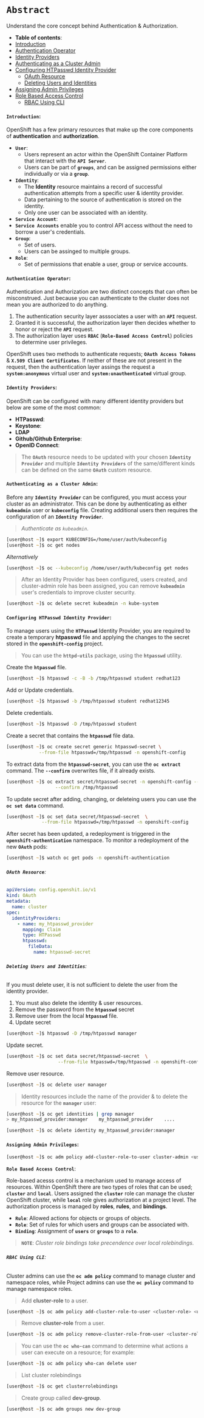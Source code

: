 # **`Abstract`**

Understand the core concept behind Authentication & Authorization.
-  **Table of contents**:
  - [Introduction](#introduction)
  - [Authentication Operator](#authentication-operator)
  - [Identity Providers](#identity-providers)
  - [Authenticating as a Cluster Admin](#authenticating-as-as-cluster-admin)
  - [Configuring HTPasswd Identity Provider](#identity-providers)
    - [OAuth Resource](#oauth-resource)
    - [Deleting Users and Identities](#deleting-users)
  - [Assigning Admin Privileges](#assigning-admin-privileges)
  - [Role Based Access Control](#role-based-access-control)
    - [RBAC Using CLI](#rbac-using-cli)
#### **`Introduction`**:
OpenShift has a few primary resources that make up the core components of **authentication** and **authorization**.
- **`User`**:
  - Users represent an actor within the OpenShift Container Platform that interact with the **`API Server`**. 
  - Users can be part of **`groups`**, and can be assigned permissions either individually or via a **`group`**.
- **`Identity`**:
  - The **Identity** resource maintains a record of successful authentication attempts from a specific user & identity provider.
  - Data pertaining to the source of authentication is stored on the identity.
  - Only one user can be associated with an identity. 
- **`Service Account`**:
 - **`Service Accounts`** enable you to control API access without the need to borrow a user's credentials.
- **`Group`**:
  - Set of users.
  - Users can be assinged to multiple groups.
- **`Role`**:
  - Set of permissions that enable a user, group or service accounts.
#### **`Authentication Operator`**:
Authentication and Authorization are two distinct concepts that can often be misconstrued. Just because you can authenticate to the cluster does not mean you are authorized to do anything. 
1. The authentication security layer asssociates a user with an **`API`** request. 
2. Granted it is successful, the authorization layer then decides whether to honor or reject the **`API`** request.
3. The authorization layer uses **`RBAC`** (**`Role-Based Access Control`**) policies to determine user privileges.

OpenShift uses two methods to authenticate requests; **`OAuth Access Tokens`** & **`X.509 Client Certificates`**. If neither of these are not present in the request, then the authentication layer assings the request a **`system:anonymous`** virtual user and **`system:unauthenticated`** virtual group.
#### **`Identity Providers`**:
OpenShift can be configured with many different identity providers but below are some of the most common:
- **HTPasswd**:
- **Keystone**:
- **LDAP**
- **Github/Github Enterprise**:
- **OpenID Connect**:

> The **`OAuth`** resource needs to be updated with your chosen **`Identity Provider`** and multiple **`Identity Providers`** of the same/different kinds can be defined on the same **`OAuth`** custom resource.
#### **`Authenticating as a Cluster Admin`**:

Before any **`Identity Provider`** can be configured, you must access your cluster as an administrator. This can be done by authenticating as either **`kubeadmin`** user or **`kubeconfig`** file. Creating additional users then requires the configuration of an **`Identity Provider`**.
> *Authenticate as `kubeadmin`*.

```zsh
[user@host ~]$ export KUBECONFIG=/home/user/auth/kubeconfig
[user@host ~]$ oc get nodes

```
 *Alternatively*
```zsh
[user@host ~]$ oc --kubeconfig /home/user/auth/kubeconfig get nodes
 ```
 > After an Identity Provider has been configured, users created, and cluster-admin role has been assigned, you can remove **`kubeadmin`** user's credentials to improve cluster security.
```zsh
[user@host ~]$ oc delete secret kubeadmin -n kube-system
```
#### **`Configuring HTPasswd Identity Provider`**:
To manage users using the **`HTPasswd`** Identity Provider, you are required to create a temporary **htpasswd** file and applying the changes to the secret stored in the **`openshift-config`** project.
> You can use the **`httpd-utils`** package, using the **`htpasswd`** utility.

Create the **`htpasswd`** file.
```zsh
[user@host ~]$ htpasswd -c -B -b /tmp/htpasswd student redhat123
```
Add or Update credentials.
```zsh
[user@host ~]$ htpasswd -b /tmp/htpasswd student redhat12345
```
Delete credentials.
```zsh
[user@host ~]$ htpasswd -D /tmp/htpasswd student
```
Create a secret that contains the **`htpasswd`** file data.
```zsh
[user@host ~]$ oc create secret generic htpasswd-secret \
            --from-file htpasswd=/tmp/htpasswd -n openshift-config
```
To extract data from the **`htpasswd-secret`**, you can use the **`oc extract`** command. The **`--confirm`** overwrites file, if it already exists.
```zsh
[user@host ~]$ oc extract secret/htpasswd-secret -n openshift-config --to /tmp/ \
                  --confirm /tmp/htpasswd
```
To update secret after adding, changing, or deleteing users you can use the **`oc set data`** command.
```zsh
[user@host ~]$ oc set data secret/htpasswd-secret  \
             --from-file htpasswd=/tmp/htpasswd -n openshift-config
```
After secret has been updated, a redeployment is triggered in the **`openshift-authentication`** namespace. To monitor a redeployment of the new **`OAuth`** pods:
```zsh
[user@host ~]$ watch oc get pods -n openshift-authentication
``` 
###### **`OAuth Resource`**:
```yaml
apiVersion: config.openshit.io/v1
kind: OAuth
metadata:
  name: cluster
spec:
  identityProviders:
    - name: my_htpasswd_provider  
      mapping: Claim  
      type: HTPasswd
      htpasswd:
        fileData:
          name: htpasswd-secret
```
###### **`Deleting Users and Identities`**:
If you must delete  user, it is not sufficient to delete the user from the identity provider. 
1. You must also delete the identity & user resources.
2. Remove the password from the **`htpasswd`** secret
3. Remove user from the local **`htpasswd`** file.
4. Update secret
```zsh
[user@host ~]$ htpasswd -D /tmp/htpasswd manager
```
Update secret.
```zsh
[user@host ~]$ oc set data secret/htpasswd-secret  \
                   --from-file htpasswd=/tmp/htpasswd -n openshift-config
```
Remove user resource.
```zsh
[user@host ~]$ oc delete user manager 
```

> Identity resources include the name of the provider & to delete the resource for the **`manager`** user:
```zsh
[user@host ~]$ oc get identities | grep manager
> my_htpasswd_provider:manager    my_htpasswd_provider    ....

[user@host ~]$ oc delete identity my_htpasswd_provider:manager
```
#### **`Assigning Admin Privileges`**:
```zsh
[user@host ~]$ oc adm policy add-cluster-role-to-user cluster-admin <user_name>
```
**`Role Based Access Control`**:

Role-based acesss control is a mechanism used to manage access of resources. Within OpenShift there are two types of roles that can be used; **`cluster`** and **`local`**. Users assigned the **`cluster`** role can manage the cluster OpenShift cluster, while **`local`** role gives authorization at a project level. The authorization process is managed by **roles**, **rules**, and **bindings**.
- **`Rule`**: Allowed actions for objects or groups of objects.
- **`Role`**: Set of rules for which users and groups can be associated with.
- **`Binding`**: Assignment of **`users`** or **`groups`** to a **`role`**.

> **`NOTE`**: *Cluster role bindings take precendence over local rolebindings.*

###### **`RBAC Using CLI`**:
Cluster admins can use the **`oc adm policy`** command to manage cluster and namespace roles, while Project admins can use the **`oc policy`** command to manage namespace roles.
> Add **cluster-role** to a user.

```zsh
[user@host ~]$ oc adm policy add-cluster-role-to-user <cluster-role> <username>
```
> Remove **cluster-role** from a user.

```zsh
[user@host ~]$ oc adm policy remove-cluster-role-from-user <cluster-role> <username>
```
> You can use the **`oc who-can`** command to determine what actions a user can execute on a resource; for example:

```zsh
[user@host ~]$ oc adm policy who-can delete user
```

> List cluster rolebindings

```zsh
[user@host ~]$ oc get clusterrolebindings
```
> Create group called **dev-group**.

```zsh
[user@host ~]$ oc adm groups new dev-group
```










